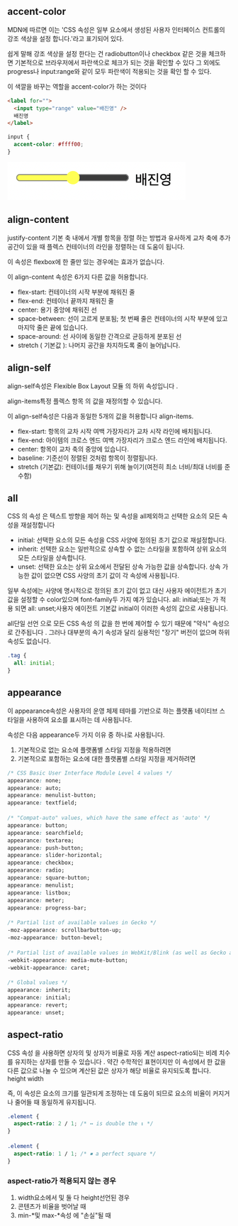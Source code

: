 ## accent-color

MDN에 따르면 이는 'CSS 속성은 일부 요소에서 생성된 사용자 인터페이스 컨트롤의 강조 색상을 설정 합니다.'라고 표기되어 있다.

쉽게 말해 강조 색상을 설정 한다는 건 radiobutton이나 checkbox 같은 것을 체크하면 기본적으로 브라우저에서 파란색으로 체크가 되는 것을 확인할 수 있다 그 외에도 progress나 input:range와 같이 모두 파란색이 적용되는 것을 확인 할 수 있다.

이 색깔을 바꾸는 역할을 accent-color가 하는 것이다

```html
<label for="">
  <input type="range" value="배진영" />
  배진영
</label>
```

```css
input {
  accent-color: #ffff00;
}
```

![img](./img/accentColor.png)

## align-content

justify-content 기본 축 내에서 개별 항목을 정렬 하는 방법과 유사하게 교차 축에 추가 공간이 있을 때 플렉스 컨테이너의 라인을 정렬하는 데 도움이 됩니다.

이 속성은 flexbox에 한 줄만 있는 경우에는 효과가 없습니다.

이 align-content 속성은 6가지 다른 값을 허용합니다.

- flex-start: 컨테이너의 시작 부분에 채워진 줄
- flex-end: 컨테이너 끝까지 채워진 줄
- center: 용기 중앙에 채워진 선
- space-between: 선이 고르게 분포됨; 첫 번째 줄은 컨테이너의 시작 부분에 있고 마지막 줄은 끝에 있습니다.
- space-around: 선 사이에 동일한 간격으로 균등하게 분포된 선
- stretch ( 기본값 ): 나머지 공간을 차지하도록 줄이 늘어납니다.

## align-self

align-self속성은 Flexible Box Layout 모듈 의 하위 속성입니다 .

align-items특정 플렉스 항목 의 값을 재정의할 수 있습니다.

이 align-self속성은 다음과 동일한 5개의 값을 허용합니다 align-items.

- flex-start: 항목의 교차 시작 여백 가장자리가 교차 시작 라인에 배치됩니다.
- flex-end: 아이템의 크로스 엔드 여백 가장자리가 크로스 엔드 라인에 배치됩니다.
- center: 항목이 교차 축의 중앙에 있습니다.
- baseline: 기준선이 정렬된 것처럼 항목이 정렬됩니다.
- stretch (기본값): 컨테이너를 채우기 위해 늘이기(여전히 최소 너비/최대 너비를 준수함)

## all

CSS 의 속성 은 텍스트 방향을 제어 하는 및 속성을 all제외하고 선택한 요소의 모든 속성을 재설정합니다

- initial: 선택한 요소의 모든 속성을 CSS 사양에 정의된 초기 값으로 재설정합니다.
- inherit: 선택한 요소는 일반적으로 상속할 수 없는 스타일을 포함하여 상위 요소의 모든 스타일을 상속합니다.
- unset: 선택한 요소는 상위 요소에서 전달된 상속 가능한 값을 상속합니다. 상속 가능한 값이 없으면 CSS 사양의 초기 값이 각 속성에 사용됩니다.

일부 속성에는 사양에 명시적으로 정의된 초기 값이 없고 대신 사용자 에이전트가 초기 값을 설정할 수 color있으며 font-family두 가지 예가 있습니다. all: initial;또는 가 적용 되면 all: unset;사용자 에이전트 기본값 initial이 이러한 속성의 값으로 사용됩니다.

all단일 선언 으로 모든 CSS 속성 의 값을 한 번에 제어할 수 있기 때문에 "약식" 속성으로 간주됩니다 . 그러나 대부분의 속기 속성과 달리 실용적인 "장기" 버전이 없으며 하위 속성도 없습니다.

```css
.tag {
  all: initial;
}
```

## appearance

이 appearance속성은 사용자의 운영 체제 테마를 기반으로 하는 플랫폼 네이티브 스타일을 사용하여 요소를 표시하는 데 사용됩니다.

속성은 다음 appearance두 가지 이유 중 하나로 사용됩니다.

1. 기본적으로 없는 요소에 플랫폼별 스타일 지정을 적용하려면
2. 기본적으로 포함하는 요소에 대한 플랫폼별 스타일 지정을 제거하려면

```css
/* CSS Basic User Interface Module Level 4 values */
appearance: none;
appearance: auto;
appearance: menulist-button;
appearance: textfield;

/* "Compat-auto" values, which have the same effect as 'auto' */
appearance: button;
appearance: searchfield;
appearance: textarea;
appearance: push-button;
appearance: slider-horizontal;
appearance: checkbox;
appearance: radio;
appearance: square-button;
appearance: menulist;
appearance: listbox;
appearance: meter;
appearance: progress-bar;

/* Partial list of available values in Gecko */
-moz-appearance: scrollbarbutton-up;
-moz-appearance: button-bevel;

/* Partial list of available values in WebKit/Blink (as well as Gecko and Edge) */
-webkit-appearance: media-mute-button;
-webkit-appearance: caret;

/* Global values */
appearance: inherit;
appearance: initial;
appearance: revert;
appearance: unset;
```

## aspect-ratio

CSS 속성 을 사용하면 상자의 및 상자가 비율로 자동 계산 aspect-ratio되는 비례 치수를 유지하는 상자를 만들 수 있습니다 . 약간 수학적인 표현이지만 이 속성에서 한 값을 다른 값으로 나눌 수 있으며 계산된 값은 상자가 해당 비율로 유지되도록 합니다. height width

즉, 이 속성은 요소의 크기를 일관되게 조정하는 데 도움이 되므로 요소의 비율이 커지거나 줄어들 때 동일하게 유지됩니다.

```css
.element {
  aspect-ratio: 2 / 1; /* ↔️ is double the ↕️ */
}

.element {
  aspect-ratio: 1 / 1; /* ⏹ a perfect square */
}
```

### aspect-ratio가 적용되지 않는 경우

1. width요소에서 및 둘 다 height선언된 경우
2. 콘텐츠가 비율을 벗어날 때
3. min-*및 max-*속성 에 "손실"될 때
